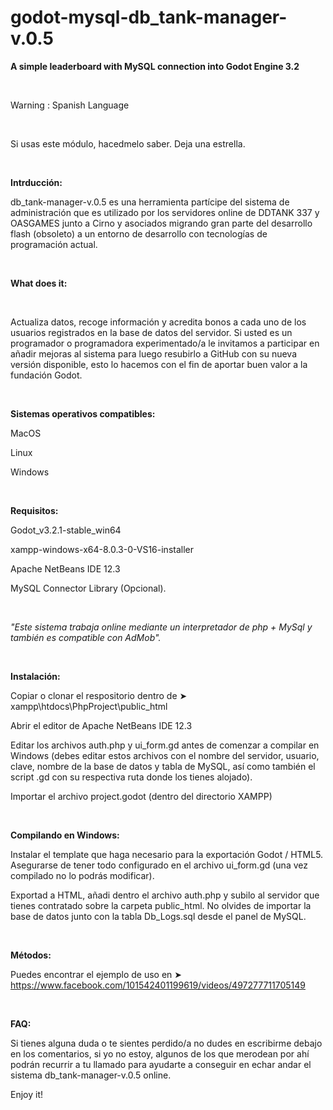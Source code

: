 # godot-mysql-db_tank-manager-v.0.5
<b>A simple leaderboard with MySQL connection into Godot Engine 3.2</b>

</br>

Warning : Spanish Language

</br>

Si usas este módulo, hacedmelo saber. Deja una estrella. 

</br>

<b>Intrducción:</b>

db_tank-manager-v.0.5 es una herramienta partícipe del sistema de administración que es utilizado por los servidores online de DDTANK 337 y OASGAMES junto a Cirno y asociados migrando gran parte del desarrollo flash (obsoleto) a un entorno de desarrollo con tecnologías de programación actual.

</br>

<b>What does it:</b>

</br>

Actualiza datos, recoge información y acredita bonos a cada uno de los usuarios registrados en la base de datos del servidor. Si usted es un programador o programadora experimentado/a le invitamos a participar en añadir mejoras al sistema para luego resubirlo a GitHub con su nueva versión disponible, esto lo hacemos con el fin de aportar buen valor a la fundación Godot.

</br>

<b>Sistemas operativos compatibles:</b> 

MacOS

Linux

Windows

</br>

<b>Requisitos:</b>

Godot_v3.2.1-stable_win64

xampp-windows-x64-8.0.3-0-VS16-installer

Apache NetBeans IDE 12.3

MySQL Connector Library (Opcional).

</br>

<i>"Este sistema trabaja online mediante un interpretador de php + MySql y también es compatible con AdMob".</i>

</br>

<b>Instalación:</b>

Copiar o clonar el respositorio dentro de ➤ xampp\htdocs\PhpProject\public_html

Abrir el editor de Apache NetBeans IDE 12.3

Editar los archivos auth.php y ui_form.gd antes de comenzar a compilar en Windows (debes editar estos archivos con el nombre del servidor, usuario, clave, nombre de la base de datos y tabla de MySQL, así como también el script .gd con su respectiva ruta donde los tienes alojado).

Importar el archivo project.godot (dentro del directorio XAMPP)

</br>

<b>Compilando en Windows:</b>

Instalar el template que haga necesario para la exportación Godot / HTML5. Asegurarse de tener todo configurado en el archivo ui_form.gd (una vez compilado no lo podrás modificar).

Exportad a HTML, añadi dentro el archivo auth.php y subilo al servidor que tienes contratado sobre la carpeta public_html. No olvides de importar la base de datos junto con la tabla Db_Logs.sql desde el panel de MySQL.

</br>

<b>Métodos:</b>

Puedes encontrar el ejemplo de uso en ➤ https://www.facebook.com/101542401199619/videos/497277711705149

</br>

<b>FAQ:</b>

Si tienes alguna duda o te sientes perdido/a no dudes en escribirme debajo en los comentarios, si yo no estoy, algunos de los que merodean por ahí podrán recurrir a tu llamado para ayudarte a conseguir en echar andar el sistema db_tank-manager-v.0.5 online.

Enjoy it! 

 
